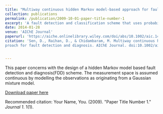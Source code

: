 ```yaml
---
title: "Multiway continuous hidden Markov model‐based approach for fault detection and diagnosis"
collection: publications
permalink: /publication/2009-10-01-paper-title-number-1
excerpt: 'A fault detection and classification scheme that uses probabilistic inference based on multiway continuous hidden Markov models (MCHMM).'
date: 2014-01-28
venue: 'AIChE Journal'
paperurl: 'https://aiche.onlinelibrary.wiley.com/doi/abs/10.1002/aic.14386'
citation: 'Sen, D., Raihan, D., & Chidambaram, M. Multiway continuous hidden Markov model based ap-
proach for fault detection and diagnosis. AIChE Journal. doi:10.1002/aic.14386.'


---
```

This paper concerns with the design of a hidden Markov model based fault detection and diagnosis(FDD) scheme. The measurement space is assumed continuous by modelling the observations as originating from a Gaussian mixture model. 

[Download paper here](http://academicpages.github.io/files/paper1.pdf)

Recommended citation: Your Name, You. (2009). "Paper Title Number 1." <i>Journal 1</i>. 1(1).
